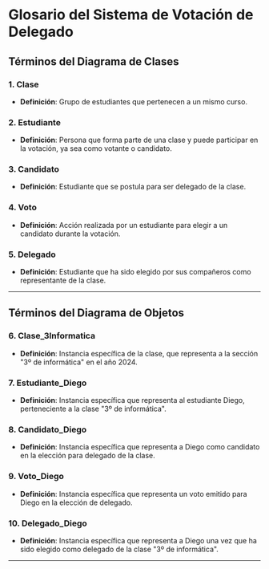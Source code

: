 # Glosario del Sistema de Votación de Delegado

## Términos del Diagrama de Clases

### 1. Clase
- **Definición**: Grupo de estudiantes que pertenecen a un mismo curso.

### 2. Estudiante
- **Definición**: Persona que forma parte de una clase y puede participar en la votación, ya sea como votante o candidato.


### 3. Candidato
- **Definición**: Estudiante que se postula para ser delegado de la clase.


### 4. Voto
- **Definición**: Acción realizada por un estudiante para elegir a un candidato durante la votación.


### 5. Delegado
- **Definición**: Estudiante que ha sido elegido por sus compañeros como representante de la clase.

---

## Términos del Diagrama de Objetos

### 6. Clase_3Informatica
- **Definición**: Instancia específica de la clase, que representa a la sección "3º de informática" en el año 2024.

### 7. Estudiante_Diego
- **Definición**: Instancia específica que representa al estudiante Diego, perteneciente a la clase "3º de informática".

### 8. Candidato_Diego
- **Definición**: Instancia específica que representa a Diego como candidato en la elección para delegado de la clase.

### 9. Voto_Diego
- **Definición**: Instancia específica que representa un voto emitido para Diego en la elección de delegado.

### 10. Delegado_Diego
- **Definición**: Instancia específica que representa a Diego una vez que ha sido elegido como delegado de la clase "3º de informática".

---
